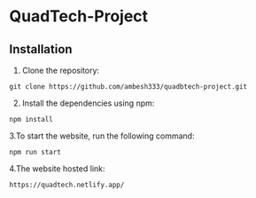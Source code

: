 # QuadTech-Project



## Installation

1. Clone the repository:
```shell
git clone https://github.com/ambesh333/quadbtech-project.git
```
2. Install the dependencies using npm:
```
npm install
```
3.To start the website, run the following command:
```
npm run start
```
4.The website hosted link:
```
https://quadtech.netlify.app/
```

